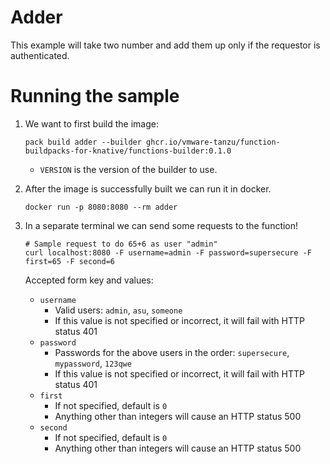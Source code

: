 # Adder

This example will take two number and add them up only if the requestor is authenticated.

# Running the sample
1. We want to first build the image:
    ```
    pack build adder --builder ghcr.io/vmware-tanzu/function-buildpacks-for-knative/functions-builder:0.1.0
    ```
    * `VERSION` is the version of the builder to use.

1. After the image is successfully built we can run it in docker.
    ```
    docker run -p 8080:8080 --rm adder
    ```

1. In a separate terminal we can send some requests to the function!
    ```
    # Sample request to do 65+6 as user "admin"
    curl localhost:8080 -F username=admin -F password=supersecure -F first=65 -F second=6
    ```
    Accepted form key and values:
    * `username`
        * Valid users: `admin`, `asu`, `someone`
        * If this value is not specified or incorrect, it will fail with HTTP status 401
    * `password`
        * Passwords for the above users in the order: `supersecure`, `mypassword`, `123qwe`
        * If this value is not specified or incorrect, it will fail with HTTP status 401
    * `first`
        * If not specified, default is `0`
        * Anything other than integers will cause an HTTP status 500
    * `second`
        * If not specified, default is `0`
        * Anything other than integers will cause an HTTP status 500
